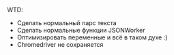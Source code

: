 WTD:
- Сделать нормальный парс текста
- Сделать нормальные функции JSONWorker
- Оптимизировать переменные и всё в таком духе :)
- Chromedriver не сохраняется
